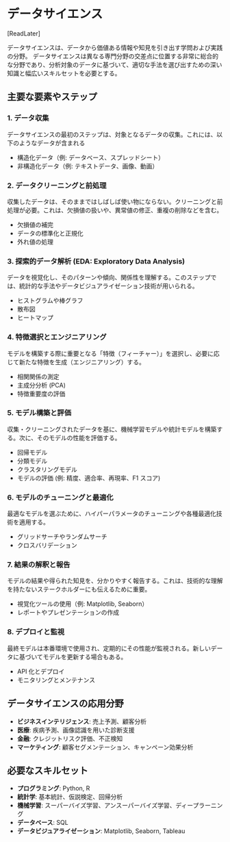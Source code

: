 # データサイエンス

[ReadLater]

データサイエンスは、データから価値ある情報や知見を引き出す学問および実践の分野。
データサイエンスは異なる専門分野の交差点に位置する非常に総合的な分野であり、分析対象のデータに基づいて、適切な手法を選び出すための深い知識と幅広いスキルセットを必要とする。

## 主要な要素やステップ

### 1. **データ収集**

データサイエンスの最初のステップは、対象となるデータの収集。これには、以下のようなデータが含まれる

- 構造化データ（例: データベース、スプレッドシート）
- 非構造化データ（例: テキストデータ、画像、動画）

### 2. **データクリーニングと前処理**

収集したデータは、そのままではしばしば使い物にならない。クリーニングと前処理が必要。これは、欠損値の扱いや、異常値の修正、重複の削除などを含む。

- 欠損値の補完
- データの標準化と正規化
- 外れ値の処理

### 3. **探索的データ解析 (EDA: Exploratory Data Analysis)**

データを視覚化し、そのパターンや傾向、関係性を理解する。このステップでは、統計的な手法やデータビジュアライゼーション技術が用いられる。

- ヒストグラムや棒グラフ
- 散布図
- ヒートマップ

### 4. **特徴選択とエンジニアリング**

モデルを構築する際に重要となる「特徴（フィーチャー）」を選択し、必要に応じて新たな特徴を生成（エンジニアリング）する。

- 相関関係の測定
- 主成分分析 (PCA)
- 特徴重要度の評価

### 5. **モデル構築と評価**

収集・クリーニングされたデータを基に、機械学習モデルや統計モデルを構築する。次に、そのモデルの性能を評価する。

- 回帰モデル
- 分類モデル
- クラスタリングモデル
- モデルの評価 (例: 精度、適合率、再現率、F1 スコア)

### 6. **モデルのチューニングと最適化**

最適なモデルを選ぶために、ハイパーパラメータのチューニングや各種最適化技術を適用する。

- グリッドサーチやランダムサーチ
- クロスバリデーション

### 7. **結果の解釈と報告**

モデルの結果や得られた知見を、分かりやすく報告する。これは、技術的な理解を持たないステークホルダーにも伝えるために重要。

- 視覚化ツールの使用（例: Matplotlib, Seaborn）
- レポートやプレゼンテーションの作成

### 8. **デプロイと監視**

最終モデルは本番環境で使用され、定期的にその性能が監視される。新しいデータに基づいてモデルを更新する場合もある。

- API 化とデプロイ
- モニタリングとメンテナンス

## データサイエンスの応用分野

- **ビジネスインテリジェンス**: 売上予測、顧客分析
- **医療**: 疾病予測、画像認識を用いた診断支援
- **金融**: クレジットリスク評価、不正検知
- **マーケティング**: 顧客セグメンテーション、キャンペーン効果分析

## 必要なスキルセット

- **プログラミング**: Python, R
- **統計学**: 基本統計、仮説検定、回帰分析
- **機械学習**: スーパーバイズ学習、アンスーパーバイズ学習、ディープラーニング
- **データベース**: SQL
- **データビジュアライゼーション**: Matplotlib, Seaborn, Tableau
